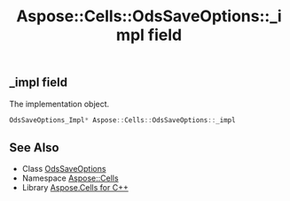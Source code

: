﻿---
title: Aspose::Cells::OdsSaveOptions::_impl field
linktitle: _impl
second_title: Aspose.Cells for C++ API Reference
description: 'Aspose::Cells::OdsSaveOptions::_impl field. The implementation object in C++.'
type: docs
weight: 1000
url: /cpp/aspose.cells/odssaveoptions/_impl/
---
## _impl field


The implementation object.

```cpp
OdsSaveOptions_Impl* Aspose::Cells::OdsSaveOptions::_impl
```

## See Also

* Class [OdsSaveOptions](../)
* Namespace [Aspose::Cells](../../)
* Library [Aspose.Cells for C++](../../../)
